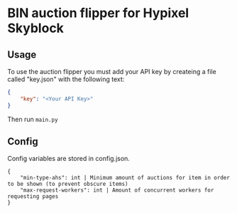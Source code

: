# BIN auction flipper for Hypixel Skyblock

## Usage
To use the auction flipper you must add your API key by createing a file called "key.json" with the following text:

```json
{
    "key": "<Your API Key>"
}
```
Then run `main.py`

## Config
Config variables are stored in config.json.
```
{
    "min-type-ahs": int | Minimum amount of auctions for item in order to be shown (to prevent obscure items)
    "max-request-workers": int | Amount of concurrent workers for requesting pages
}
```
